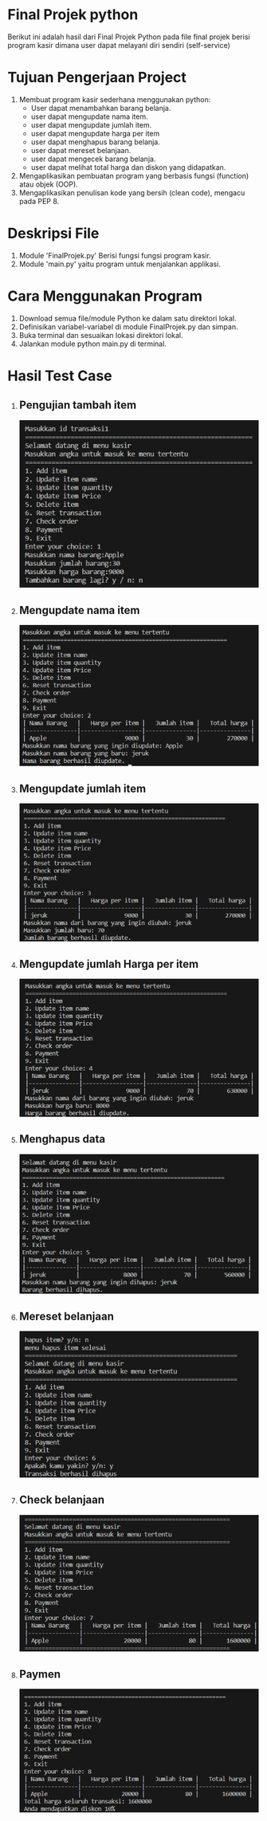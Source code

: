 # Final Projek python
Berikut ini adalah hasil dari Final Projek Python pada file final projek berisi program kasir dimana user dapat melayani diri sendiri (self-service)




# Tujuan Pengerjaan Project
1. Membuat program kasir sederhana menggunakan python:
    - User dapat menambahkan barang belanja.
    - user dapat mengupdate nama item.
    - user dapat mengupdate jumlah item.
    - user dapat mengupdate harga per item
    - user dapat menghapus barang belanja.
    - user dapat mereset belanjaan.
    - user dapat mengecek barang belanja.
    - user dapat melihat total harga dan diskon yang didapatkan.
2. Mengaplikasikan pembuatan program yang berbasis fungsi (function) atau objek (OOP).
3. Mengaplikasikan penulisan kode yang bersih (clean code), mengacu pada PEP 8.

# Deskripsi File
1. Module 'FinalProjek.py' Berisi fungsi  fungsi program kasir.
2. Module 'main.py' yaitu program untuk menjalankan applikasi.

# Cara Menggunakan Program
1. Download semua file/module Python ke dalam satu direktori lokal.
2. Definisikan variabel-variabel di module FinalProjek.py dan simpan.
3. Buka terminal dan sesuaikan lokasi direktori lokal.
4. Jalankan module python main.py di terminal.

# Hasil Test Case
1. Pengujian tambah item
   -
   ![alt text](https://github.com/Fatirnu/ProjekKasir/blob/main/HasilTest/1.PNG?raw=true)

2. Mengupdate nama item
   -
   ![alt text](https://github.com/Fatirnu/ProjekKasir/blob/main/HasilTest/2.PNG?raw=true)
    
3. Mengupdate jumlah item
   -
   ![alt text](https://github.com/Fatirnu/ProjekKasir/blob/main/HasilTest/3.PNG?raw=true)

4. Mengupdate jumlah Harga per item
   -
   ![alt text](https://github.com/Fatirnu/ProjekKasir/blob/main/HasilTest/4.PNG?raw=true)

5. Menghapus data
    -
   ![alt text](https://github.com/Fatirnu/ProjekKasir/blob/main/HasilTest/5.PNG?raw=true)

6. Mereset belanjaan
    -
    ![alt text](https://github.com/Fatirnu/ProjekKasir/blob/main/HasilTest/6.PNG?raw=true)

7. Check belanjaan
    -
    ![alt text](https://github.com/Fatirnu/ProjekKasir/blob/main/HasilTest/7.PNG?raw=true)

8. Paymen
    -
    ![alt text](https://github.com/Fatirnu/ProjekKasir/blob/main/HasilTest/8.PNG?raw=true)
